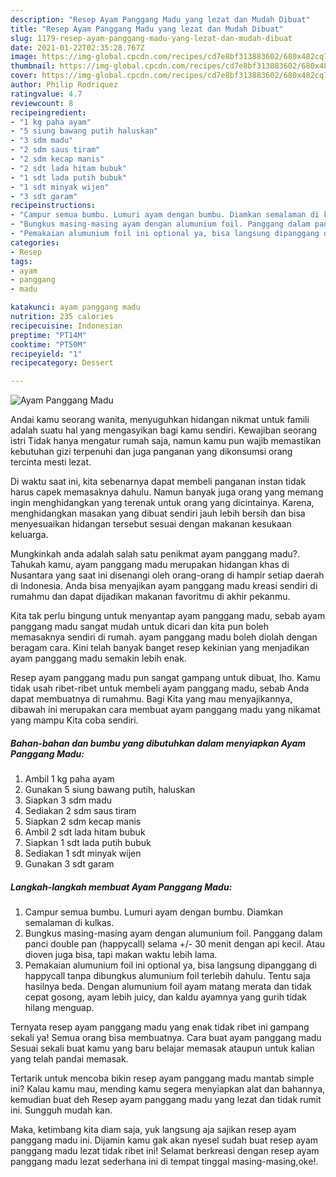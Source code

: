 ```yaml
---
description: "Resep Ayam Panggang Madu yang lezat dan Mudah Dibuat"
title: "Resep Ayam Panggang Madu yang lezat dan Mudah Dibuat"
slug: 1179-resep-ayam-panggang-madu-yang-lezat-dan-mudah-dibuat
date: 2021-01-22T02:35:28.767Z
image: https://img-global.cpcdn.com/recipes/cd7e8bf313883602/680x482cq70/ayam-panggang-madu-foto-resep-utama.jpg
thumbnail: https://img-global.cpcdn.com/recipes/cd7e8bf313883602/680x482cq70/ayam-panggang-madu-foto-resep-utama.jpg
cover: https://img-global.cpcdn.com/recipes/cd7e8bf313883602/680x482cq70/ayam-panggang-madu-foto-resep-utama.jpg
author: Philip Rodriquez
ratingvalue: 4.7
reviewcount: 8
recipeingredient:
- "1 kg paha ayam"
- "5 siung bawang putih haluskan"
- "3 sdm madu"
- "2 sdm saus tiram"
- "2 sdm kecap manis"
- "2 sdt lada hitam bubuk"
- "1 sdt lada putih bubuk"
- "1 sdt minyak wijen"
- "3 sdt garam"
recipeinstructions:
- "Campur semua bumbu. Lumuri ayam dengan bumbu. Diamkan semalaman di kulkas."
- "Bungkus masing-masing ayam dengan alumunium foil. Panggang dalam panci double pan (happycall) selama +/- 30 menit dengan api kecil. Atau dioven juga bisa, tapi makan waktu lebih lama."
- "Pemakaian alumunium foil ini optional ya, bisa langsung dipanggang di happycall tanpa dibungkus alumunium foil terlebih dahulu. Tentu saja hasilnya beda. Dengan alumunium foil ayam matang merata dan tidak cepat gosong, ayam lebih juicy, dan kaldu ayamnya yang gurih tidak hilang menguap."
categories:
- Resep
tags:
- ayam
- panggang
- madu

katakunci: ayam panggang madu 
nutrition: 235 calories
recipecuisine: Indonesian
preptime: "PT14M"
cooktime: "PT50M"
recipeyield: "1"
recipecategory: Dessert

---
```



![Ayam Panggang Madu](https://img-global.cpcdn.com/recipes/cd7e8bf313883602/680x482cq70/ayam-panggang-madu-foto-resep-utama.jpg)

Andai kamu seorang wanita, menyuguhkan hidangan nikmat untuk famili adalah suatu hal yang mengasyikan bagi kamu sendiri. Kewajiban seorang istri Tidak hanya mengatur rumah saja, namun kamu pun wajib memastikan kebutuhan gizi terpenuhi dan juga panganan yang dikonsumsi orang tercinta mesti lezat.

Di waktu  saat ini, kita sebenarnya dapat membeli panganan instan tidak harus capek memasaknya dahulu. Namun banyak juga orang yang memang ingin menghidangkan yang terenak untuk orang yang dicintainya. Karena, menghidangkan masakan yang dibuat sendiri jauh lebih bersih dan bisa menyesuaikan hidangan tersebut sesuai dengan makanan kesukaan keluarga. 



Mungkinkah anda adalah salah satu penikmat ayam panggang madu?. Tahukah kamu, ayam panggang madu merupakan hidangan khas di Nusantara yang saat ini disenangi oleh orang-orang di hampir setiap daerah di Indonesia. Anda bisa menyajikan ayam panggang madu kreasi sendiri di rumahmu dan dapat dijadikan makanan favoritmu di akhir pekanmu.

Kita tak perlu bingung untuk menyantap ayam panggang madu, sebab ayam panggang madu sangat mudah untuk dicari dan kita pun boleh memasaknya sendiri di rumah. ayam panggang madu boleh diolah dengan beragam cara. Kini telah banyak banget resep kekinian yang menjadikan ayam panggang madu semakin lebih enak.

Resep ayam panggang madu pun sangat gampang untuk dibuat, lho. Kamu tidak usah ribet-ribet untuk membeli ayam panggang madu, sebab Anda dapat membuatnya di rumahmu. Bagi Kita yang mau menyajikannya, dibawah ini merupakan cara membuat ayam panggang madu yang nikamat yang mampu Kita coba sendiri.

<!--inarticleads1-->

##### Bahan-bahan dan bumbu yang dibutuhkan dalam menyiapkan Ayam Panggang Madu:

1. Ambil 1 kg paha ayam
1. Gunakan 5 siung bawang putih, haluskan
1. Siapkan 3 sdm madu
1. Sediakan 2 sdm saus tiram
1. Siapkan 2 sdm kecap manis
1. Ambil 2 sdt lada hitam bubuk
1. Siapkan 1 sdt lada putih bubuk
1. Sediakan 1 sdt minyak wijen
1. Gunakan 3 sdt garam




<!--inarticleads2-->

##### Langkah-langkah membuat Ayam Panggang Madu:

1. Campur semua bumbu. Lumuri ayam dengan bumbu. Diamkan semalaman di kulkas.
1. Bungkus masing-masing ayam dengan alumunium foil. Panggang dalam panci double pan (happycall) selama +/- 30 menit dengan api kecil. Atau dioven juga bisa, tapi makan waktu lebih lama.
1. Pemakaian alumunium foil ini optional ya, bisa langsung dipanggang di happycall tanpa dibungkus alumunium foil terlebih dahulu. Tentu saja hasilnya beda. Dengan alumunium foil ayam matang merata dan tidak cepat gosong, ayam lebih juicy, dan kaldu ayamnya yang gurih tidak hilang menguap.




Ternyata resep ayam panggang madu yang enak tidak ribet ini gampang sekali ya! Semua orang bisa membuatnya. Cara buat ayam panggang madu Sesuai sekali buat kamu yang baru belajar memasak ataupun untuk kalian yang telah pandai memasak.

Tertarik untuk mencoba bikin resep ayam panggang madu mantab simple ini? Kalau kamu mau, mending kamu segera menyiapkan alat dan bahannya, kemudian buat deh Resep ayam panggang madu yang lezat dan tidak rumit ini. Sungguh mudah kan. 

Maka, ketimbang kita diam saja, yuk langsung aja sajikan resep ayam panggang madu ini. Dijamin kamu gak akan nyesel sudah buat resep ayam panggang madu lezat tidak ribet ini! Selamat berkreasi dengan resep ayam panggang madu lezat sederhana ini di tempat tinggal masing-masing,oke!.

